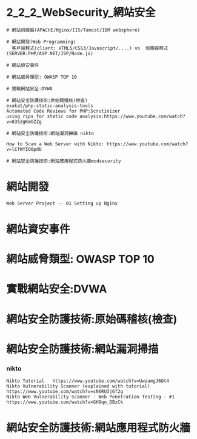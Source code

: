 # 2_2_2_WebSecurity_網站安全


```
# 網站伺服器(APACHE/Nginx/IIS/Tamcat/IBM websphere)

# 網站開發(Web Programming)
  客戶端程式(client: HTML5/CSS3/Javascript/....) vs  伺服器程式(SERVER:PHP/ASP.NET/JSP/Node.js)

# 網站資安事件

# 網站威脅類型: OWASP TOP 10

# 實戰網站安全:DVWA

# 網站安全防護技術:原始碼稽核(檢查) 
exakat/php-static-analysis-tools
Automated Code Reviews for PHP:Scrutinizer
using rips for static code analysis:https://www.youtube.com/watch?v=8352gKmOZZg

# 網站安全防護技術:網站漏洞掃描 nikto

How to Scan a Web Server with Nikto: https://www.youtube.com/watch?v=lCfWYIO0pdU

# 網站安全防護技術:網站應用程式防火牆modsecurity
```
# 網站開發

```
Web Server Project -- 01 Setting up Nginx

```
# 網站資安事件

# 網站威脅類型: OWASP TOP 10

# 實戰網站安全:DVWA

# 網站安全防護技術:原始碼稽核(檢查)

# 網站安全防護技術:網站漏洞掃描

### nikto

```
Nikto Tutorial   https://www.youtube.com/watch?v=UwzamgJ6Qt4
Nikto Vulnerability Scanner (explained with tutorial)   https://www.youtube.com/watch?v=sN6RU3j6f2g
Nikto Web Vulnerability Scanner - Web Penetration Testing - #1   https://www.youtube.com/watch?v=GH9qn_DBzCk
```
# 網站安全防護技術:網站應用程式防火牆

